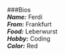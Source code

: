 ###Bios  
***Name:*** Ferdi  
***From:*** Frankfurt  
***Food:*** Leberwurst  
***Hobby:*** Coding  
***Color:*** Red
